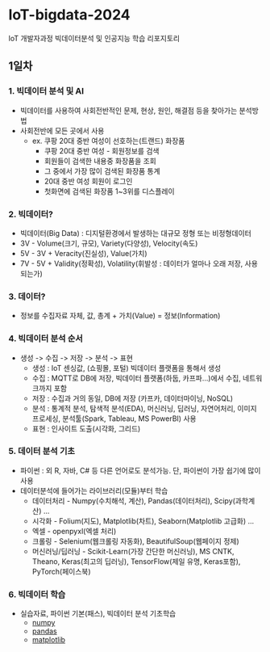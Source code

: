 # IoT-bigdata-2024
IoT 개발자과정 빅데이터분석 및 인공지능 학습 리포지토리

## 1일차
### 1. 빅데이터 분석 및 AI
- 빅데이터를 사용하여 사회전반적인 문제, 현상, 원인, 해결점 등을 찾아가는 분석방법
- 사회전반에 모든 곳에서 사용
    - ex. 쿠팡 20대 중반 여성이 선호하는(트랜드) 화장품
        - 쿠팡 20대 중반 여성 - 회원정보를 검색
        - 회원들이 검색한 내용중 화장품을 조회
        - 그 중에서 가장 많이 검색된 화장품 통계
        - 20대 중반 여성 회원이 로그인
        - 첫화면에 검색된 화장품 1~3위를 디스플레이

### 2. 빅데이터?
- 빅데이터(Big Data) : 디지털환경에서 발생하는 대규모 정형 또는 비정형데이터
- 3V - Volume(크기, 규모), Variety(다양성), Velocity(속도)
- 5V - 3V + Veracity(진실성), Value(가치)
- 7V - 5V + Validity(정확성), Volatility(휘발성 : 데이터가 얼마나 오래 저장, 사용되는가)

### 3.  데이터?
- 정보를 수집자료 자체, 값, 총계 + 가치(Value) = 정보(Information)

### 4. 빅데이터 분석 순서 
- 생성 -> 수집 -> 저장 -> 분석 -> 표현
    - 생성 : IoT 센싱값, (쇼핑몰, 포털) 빅데이터 플랫폼을 통해서 생성
    - 수집 : MQTT로 DB에 저장, 빅데이터 플랫폼(하둡, 카프파...)에서 수집, 네트워크까지 포함
    - 저장 : 수집과 거의 동일, DB에 저장 (카프카, 데이터마이닝, NoSQL)
    - 분석 : 통계적 분석, 탐색적 분석(EDA), 머신러닝, 딥러닝, 자연어처리, 이미지프로세싱, 분석툴(Spark, Tableau, MS PowerBI) 사용
    - 표현 : 인사이트 도출(시각화, 그리드)

### 5. 데이터 분석 기초
- 파이썬 : 외 R, 자바, C# 등 다른 언어로도 분석가능. 단, 파이썬이 가장 쉽기에 많이 사용
- 데이터분석에 들어가는 라이브러리(모듈)부터 학습
    - 데이터처리 - Numpy(수치해석, 계산), Pandas(데이터처리), Scipy(과학계산) ...
    - 시각화 - Folium(지도), Matplotlib(차트), Seaborn(Matplotlib 고급화) ...
    - 엑셀 - openpyxl(엑셀 처리)
    - 크롤링 - Selenium(웹크롤링 자동화), BeautifulSoup(웹페이지 정제)
    - 머신러닝/딥러닝 - Scikit-Learn(가장 간단한 머신러닝), MS CNTK, Theano, Keras(최고의 딥러닝), TensorFlow(제일 유명, Keras포함), PyTorch(페이스북)

### 6. 빅데이터 학습
- 실습자료, 파이썬 기본(패스), 빅데이터 분석 기초학습 
    - [numpy](https://github.com/guswlrla/IoT-bigdata-2024/blob/main/day01/bda01_numpy_basic.ipynb)
    - [pandas](https://github.com/guswlrla/IoT-bigdata-2024/blob/main/day01/bda02_pandas_basic.ipynb)
    - [matplotlib](https://github.com/guswlrla/IoT-bigdata-2024/blob/main/day01/bda03_matplotlib_basic.ipynb)

